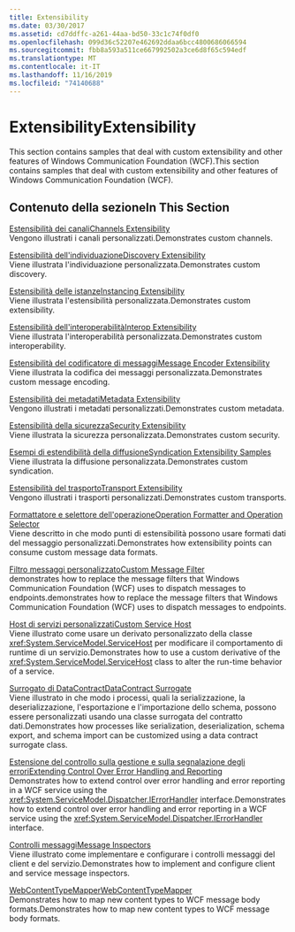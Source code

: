 ```yaml
---
title: Extensibility
ms.date: 03/30/2017
ms.assetid: cd7ddffc-a261-44aa-bd50-33c1c74f0df0
ms.openlocfilehash: 099d36c52207e462692ddaa6bcc4800686066594
ms.sourcegitcommit: fbb8a593a511ce667992502a3ce6d8f65c594edf
ms.translationtype: MT
ms.contentlocale: it-IT
ms.lasthandoff: 11/16/2019
ms.locfileid: "74140688"
---
```

# <a name="extensibility"></a><span data-ttu-id="47a77-102">Extensibility</span><span class="sxs-lookup"><span data-stu-id="47a77-102">Extensibility</span></span>
<span data-ttu-id="47a77-103">This section contains samples that deal with custom extensibility and other features of Windows Communication Foundation (WCF).</span><span class="sxs-lookup"><span data-stu-id="47a77-103">This section contains samples that deal with custom extensibility and other features of Windows Communication Foundation (WCF).</span></span>  
  
## <a name="in-this-section"></a><span data-ttu-id="47a77-104">Contenuto della sezione</span><span class="sxs-lookup"><span data-stu-id="47a77-104">In This Section</span></span>  
 [<span data-ttu-id="47a77-105">Estensibilità dei canali</span><span class="sxs-lookup"><span data-stu-id="47a77-105">Channels Extensibility</span></span>](../../../../docs/framework/wcf/samples/channels-extensibility.md)  
 <span data-ttu-id="47a77-106">Vengono illustrati i canali personalizzati.</span><span class="sxs-lookup"><span data-stu-id="47a77-106">Demonstrates custom channels.</span></span>  
  
 <span data-ttu-id="47a77-107">[Estensibilità dell'individuazione](/previous-versions/dotnet/netframework-4.0/dd807503(v%3dvs.100))</span><span class="sxs-lookup"><span data-stu-id="47a77-107">[Discovery Extensibility](/previous-versions/dotnet/netframework-4.0/dd807503(v%3dvs.100))</span></span>  
 <span data-ttu-id="47a77-108">Viene illustrata l'individuazione personalizzata.</span><span class="sxs-lookup"><span data-stu-id="47a77-108">Demonstrates custom discovery.</span></span>  
  
 [<span data-ttu-id="47a77-109">Estensibilità delle istanze</span><span class="sxs-lookup"><span data-stu-id="47a77-109">Instancing Extensibility</span></span>](../../../../docs/framework/wcf/samples/instancing-extensibility.md)  
 <span data-ttu-id="47a77-110">Viene illustrata l'estensibilità personalizzata.</span><span class="sxs-lookup"><span data-stu-id="47a77-110">Demonstrates custom extensibility.</span></span>  
  
 [<span data-ttu-id="47a77-111">Estensibilità dell'interoperabilità</span><span class="sxs-lookup"><span data-stu-id="47a77-111">Interop Extensibility</span></span>](../../../../docs/framework/wcf/samples/interop-extensibility.md)  
 <span data-ttu-id="47a77-112">Viene illustrata l'interoperabilità personalizzata.</span><span class="sxs-lookup"><span data-stu-id="47a77-112">Demonstrates custom interoperability.</span></span>  
  
 [<span data-ttu-id="47a77-113">Estensibilità del codificatore di messaggi</span><span class="sxs-lookup"><span data-stu-id="47a77-113">Message Encoder Extensibility</span></span>](../../../../docs/framework/wcf/samples/message-encoder-extensibility.md)  
 <span data-ttu-id="47a77-114">Viene illustrata la codifica dei messaggi personalizzata.</span><span class="sxs-lookup"><span data-stu-id="47a77-114">Demonstrates custom message encoding.</span></span>  
  
 [<span data-ttu-id="47a77-115">Estensibilità dei metadati</span><span class="sxs-lookup"><span data-stu-id="47a77-115">Metadata Extensibility</span></span>](../../../../docs/framework/wcf/samples/metadata-extensibility.md)  
 <span data-ttu-id="47a77-116">Vengono illustrati i metadati personalizzati.</span><span class="sxs-lookup"><span data-stu-id="47a77-116">Demonstrates custom metadata.</span></span>  
  
 [<span data-ttu-id="47a77-117">Estensibilità della sicurezza</span><span class="sxs-lookup"><span data-stu-id="47a77-117">Security Extensibility</span></span>](../../../../docs/framework/wcf/samples/security-extensibility.md)  
 <span data-ttu-id="47a77-118">Viene illustrata la sicurezza personalizzata.</span><span class="sxs-lookup"><span data-stu-id="47a77-118">Demonstrates custom security.</span></span>  
  
 [<span data-ttu-id="47a77-119">Esempi di estendibilità della diffusione</span><span class="sxs-lookup"><span data-stu-id="47a77-119">Syndication Extensibility Samples</span></span>](../../../../docs/framework/wcf/samples/syndication-extensibility-samples.md)  
 <span data-ttu-id="47a77-120">Viene illustrata la diffusione personalizzata.</span><span class="sxs-lookup"><span data-stu-id="47a77-120">Demonstrates custom syndication.</span></span>  
  
 [<span data-ttu-id="47a77-121">Estensibilità del trasporto</span><span class="sxs-lookup"><span data-stu-id="47a77-121">Transport Extensibility</span></span>](../../../../docs/framework/wcf/samples/transport-extensibility.md)  
 <span data-ttu-id="47a77-122">Vengono illustrati i trasporti personalizzati.</span><span class="sxs-lookup"><span data-stu-id="47a77-122">Demonstrates custom transports.</span></span>
  
 [<span data-ttu-id="47a77-123">Formattatore e selettore dell'operazione</span><span class="sxs-lookup"><span data-stu-id="47a77-123">Operation Formatter and Operation Selector</span></span>](../../../../docs/framework/wcf/samples/operation-formatter-and-operation-selector.md)  
 <span data-ttu-id="47a77-124">Viene descritto in che modo punti di estensibilità possono usare formati dati del messaggio personalizzati.</span><span class="sxs-lookup"><span data-stu-id="47a77-124">Demonstrates how extensibility points can consume custom message data formats.</span></span>  
  
 [<span data-ttu-id="47a77-125">Filtro messaggi personalizzato</span><span class="sxs-lookup"><span data-stu-id="47a77-125">Custom Message Filter</span></span>](../../../../docs/framework/wcf/samples/custom-message-filter.md)  
 <span data-ttu-id="47a77-126">demonstrates how to replace the message filters that Windows Communication Foundation (WCF) uses to dispatch messages to endpoints.</span><span class="sxs-lookup"><span data-stu-id="47a77-126">demonstrates how to replace the message filters that Windows Communication Foundation (WCF) uses to dispatch messages to endpoints.</span></span>  
  
 [<span data-ttu-id="47a77-127">Host di servizi personalizzati</span><span class="sxs-lookup"><span data-stu-id="47a77-127">Custom Service Host</span></span>](../../../../docs/framework/wcf/samples/custom-service-host.md)  
 <span data-ttu-id="47a77-128">Viene illustrato come usare un derivato personalizzato della classe <xref:System.ServiceModel.ServiceHost> per modificare il comportamento di runtime di un servizio.</span><span class="sxs-lookup"><span data-stu-id="47a77-128">Demonstrates how to use a custom derivative of the <xref:System.ServiceModel.ServiceHost> class to alter the run-time behavior of a service.</span></span>  
  
 [<span data-ttu-id="47a77-129">Surrogato di DataContract</span><span class="sxs-lookup"><span data-stu-id="47a77-129">DataContract Surrogate</span></span>](../../../../docs/framework/wcf/samples/datacontract-surrogate.md)  
 <span data-ttu-id="47a77-130">Viene illustrato in che modo i processi, quali la serializzazione, la deserializzazione, l'esportazione e l'importazione dello schema, possono essere personalizzati usando una classe surrogata del contratto dati.</span><span class="sxs-lookup"><span data-stu-id="47a77-130">Demonstrates how processes like serialization, deserialization, schema export, and schema import can be customized using a data contract surrogate class.</span></span>  
  
 [<span data-ttu-id="47a77-131">Estensione del controllo sulla gestione e sulla segnalazione degli errori</span><span class="sxs-lookup"><span data-stu-id="47a77-131">Extending Control Over Error Handling and Reporting</span></span>](../../../../docs/framework/wcf/samples/extending-control-over-error-handling-and-reporting.md)  
 <span data-ttu-id="47a77-132">Demonstrates how to extend control over error handling and error reporting in a WCF service using the <xref:System.ServiceModel.Dispatcher.IErrorHandler> interface.</span><span class="sxs-lookup"><span data-stu-id="47a77-132">Demonstrates how to extend control over error handling and error reporting in a WCF service using the <xref:System.ServiceModel.Dispatcher.IErrorHandler> interface.</span></span>  
  
 [<span data-ttu-id="47a77-133">Controlli messaggi</span><span class="sxs-lookup"><span data-stu-id="47a77-133">Message Inspectors</span></span>](../../../../docs/framework/wcf/samples/message-inspectors.md)  
 <span data-ttu-id="47a77-134">Viene illustrato come implementare e configurare i controlli messaggi del client e del servizio.</span><span class="sxs-lookup"><span data-stu-id="47a77-134">Demonstrates how to implement and configure client and service message inspectors.</span></span>  
  
 [<span data-ttu-id="47a77-135">WebContentTypeMapper</span><span class="sxs-lookup"><span data-stu-id="47a77-135">WebContentTypeMapper</span></span>](../../../../docs/framework/wcf/samples/webcontenttypemapper-sample.md)  
 <span data-ttu-id="47a77-136">Demonstrates how to map new content types to WCF message body formats.</span><span class="sxs-lookup"><span data-stu-id="47a77-136">Demonstrates how to map new content types to WCF message body formats.</span></span>
